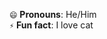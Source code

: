 `😄` **Pronouns**: He/Him  
`⚡` **Fun fact**: I love cat

<!---
CalvinDeVinson/CalvinDeVinson is a ✨ special ✨ repository because its `README.md` (this file) appears on your GitHub profile.
You can click the Preview link to take a look at your changes.
--->
